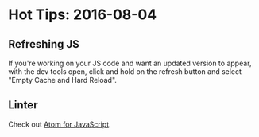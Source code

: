# Hot Tips: 2016-08-04

## Refreshing JS

If you're working on your JS code and want an updated version to appear, with the dev tools open, click and hold on the refresh button and select "Empty Cache and Hard Reload".

## Linter

Check out [Atom for JavaScript](/notes/atom-js.md).
